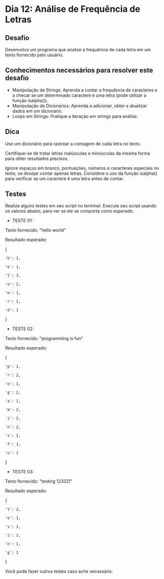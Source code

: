 # Dia 12: Análise de Frequência de Letras

## Desafio

Desenvolva um programa que analise a frequência de cada letra em um texto fornecido pelo usuário.

## Conhecimentos necessários para resolver este desafio

- Manipulação de Strings: Aprenda a contar a frequência de caracteres e a checar se um determinado caractere é uma letra (pode utilizar a função isalpha()).
- Manipulação de Dicionários: Aprenda a adicionar, obter e atualizar dados em um dicionário.
- Loops em Strings: Pratique a iteração em strings para análise.

## Dica

Use um dicionário para rastrear a contagem de cada letra no texto.

Certifique-se de tratar letras maiúsculas e minúsculas da mesma forma para obter resultados precisos.

Ignore espaços em branco, pontuações, números e caracteres especiais no texto, se desejar contar apenas letras. Considere o uso da função isalpha() para verificar se um caractere é uma letra antes de contar.

## Testes

Realize alguns testes em seu script no terminal. Execute seu script usando os valores abaixo, para ver se ele se comporta como esperado.

- TESTE 01:

Texto fornecido: "hello world"

Resultado esperado:

{

    'h': 1,

    'e': 1,

    'l': 3,

    'o': 2,

    'w': 1,

    'r': 1,

    'd': 1

}

- TESTE 02:

Texto fornecido: "programming is fun"

Resultado esperado:

{

    'p': 1,

    'r': 2,

    'o': 1,

    'g': 2,

    'a': 1,

    'm': 2,

    'i': 2,

    'n': 2,

    's': 1,

    'f': 1,

    'u': 1

}

- TESTE 03:

Texto fornecido: "testing 123321"

Resultado esperado:

{
    
    't': 2,

    'e': 1,

    's': 1,

    'i': 1,

    'n': 1,

    'g': 1

}

Você pode fazer outros testes caso ache necessário.